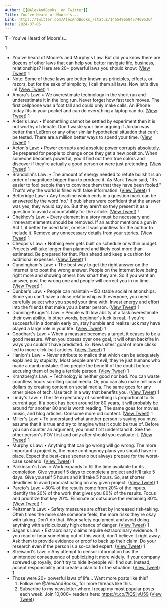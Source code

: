 ```yaml
---
Author: [[@AlexAndBooks_ on Twitter]]
Title: You've Heard of Moore's...
Link: https://twitter.com/AlexAndBooks_/status/1465496584574095364
Date: 2024-07-06
---
```

T - You've Heard of Moore's...

1
- You've heard of Moore's and Murphy's Law.
  But did you know there are dozens of other laws that can help you better navigate life, business, relationships?
  Here are 20+ powerful laws you should know: ([View Tweet](https://twitter.com/AlexAndBooks_/status/1465496584574095364))
1
- Note: 
  Some of these laws are better known as principles, effects, or razors, but for the sake of simplicity, I call them all laws.
  Now let's dive in! ([View Tweet](https://twitter.com/AlexAndBooks_/status/1465496586667048964))
1
- Amara's Law:
  • We overestimate technology in the short run and underestimate it in the long run.
  Never forget how fast tech moves.
  The first cellphone was a foot tall and could only make calls.
  An iPhone today fits in your pocket and can do everything a laptop can do. ([View Tweet](https://twitter.com/AlexAndBooks_/status/1465496589749862403))
1
- Alder's Law: 
  • If something cannot be settled by experiment then it is not worthy of debate.
  Don't waste your time arguing if Jordan was better than LeBron or any other similar hypothetical situation that can't be tested.
  There are a million better ways to spend your time. ([View Tweet](https://twitter.com/AlexAndBooks_/status/1465496595915497481))
1
- Acton's Law:
  • Power corrupts and absolute power corrupts absolutely. 
  Be prepared for people to change once they get a new position.
  When someone becomes powerful, you'll find out their true colors and discover if they're actually a good person or were just pretending. ([View Tweet](https://twitter.com/AlexAndBooks_/status/1465496598839013382))
1
- Brandolini's Law: 
  • The amount of energy needed to refute bullshit is an order of magnitude bigger than to produce it.
  As Mark Twain said, "It’s easier to fool people than to convince them that they have been fooled."
  That's why the world is filled with false information. ([View Tweet](https://twitter.com/AlexAndBooks_/status/1465496601737183242))
1
- Betteridge Law:
  • Any headline which ends in a question mark can be answered by the word 'no.'
  If publishers were confident that the answer was yes, they would say so.
  But they aren't so they present it as a question to avoid accountability for the article. ([View Tweet](https://twitter.com/AlexAndBooks_/status/1465496603893116931))
1
- Chekhov's Law:
  • Every element in a story must be necessary and irrelevant elements should be removed. 
  If an author mentions a gun in Act 1, it better be used later, or else it was pointless for the author to include it.
  Remove any unnecessary details from your stories. ([View Tweet](https://twitter.com/AlexAndBooks_/status/1465496609857417218))
1
- Cheops's Law: 
  • Nothing ever gets built on schedule or within budget.
  Projects will take longer than planned and likely cost more than estimated.
  Be prepared for that.
  Plan ahead and keep a cushion for additional expenses. ([View Tweet](https://twitter.com/AlexAndBooks_/status/1465496615544934404))
1
- Cunningham's Law: 
  • The best way to get the right answer on the Internet is to post the wrong answer.
  People on the internet love being right more and showing others how smart they are.
  So if you want an answer, post the wrong one and people will correct you in no time. ([View Tweet](https://twitter.com/AlexAndBooks_/status/1465496620188020739))
1
- Dunbar's Law:
  • People can maintain ~150 stable social relationships.
  Since you can't have a close relationship with everyone, you need carefully select who you spend your time with. 
  Invest energy and effort into the friends that make you a better person. ([View Tweet](https://twitter.com/AlexAndBooks_/status/1465496625992847361))
1
- Dunning–Kruger's Law: 
  • People with low ability at a task overestimate their own ability.
  In other words, beginner's luck is real.
  If you're successful in a domain early on, stay humble and realize luck may have played a large role in your life. ([View Tweet](https://twitter.com/AlexAndBooks_/status/1465496627796455427))
1
- Goodhart's Law: 
  • When a measure becomes a target, it ceases to be a good measure.
  When you obsess over one goal, it will often backfire in ways you couldn't have predicted.
  Ex: News sites' goal of more clicks led to more click-bait articles. ([View Tweet](https://twitter.com/AlexAndBooks_/status/1465496631827181573))
1
- Hanlon's Law: 
  • Never attribute to malice that which can be adequately explained by stupidity.
  Most people aren't evil, they're just humans who made a dumb mistake.
  Give people the benefit of the doubt before accusing them of being a terrible person. ([View Tweet](https://twitter.com/AlexAndBooks_/status/1465496634129797125))
1
- Kranzberg's Law: 
  • Technology is neither good nor bad.
  You can waste countless hours scrolling social media. 
  Or, you can also make millions of dollars by creating content on social media. 
  The same goes for any other piece of tech. Use tech in a way that benefits you. ([View Tweet](https://twitter.com/AlexAndBooks_/status/1465496641817952256))
1
- Lindy's Law: 
  • The life expectancy of something is proportional to its current age. 
  If a book has been around for 80 years, it will probably be around for another 80 and is worth reading.
  The same goes for movies, music, and blog articles.
  Consume more old content. ([View Tweet](https://twitter.com/AlexAndBooks_/status/1465496646767230976))
1
- Miller's Law:
  • To understand what another person is saying you must assume that it is true and try to imagine what it could be true of.
  Before you can counter an argument, you must first understand it.
  See the other person's POV first and only after should you evaluate it. ([View Tweet](https://twitter.com/AlexAndBooks_/status/1465496648671453187))
1
- Murphy's Law: 
  • Anything that can go wrong will go wrong.
  The more important a project is, the more contingency plans you should have in place. 
  Expect the best-case scenario but always prepare for the worst-case scenario. ([View Tweet](https://twitter.com/AlexAndBooks_/status/1465496651620044802))
1
- Parkinson's Law:
  • Work expands to fill the time available for its completion.
  Give yourself 5 days to complete a project and it'll take 5 days. 
  Give yourself 5 hours and it'll take 5 hours.
  So, set shorter deadlines to avoid procrastinating on any given project. ([View Tweet](https://twitter.com/AlexAndBooks_/status/1465496654107271168))
1
- Pareto's Law: 
  • 80% of the results come from 20% of the inputs.
  Identify the 20% of the work that gives you 80% of the results.
  Focus and prioritize that key 20%.
  Eliminate or outsource the remaining 80%. ([View Tweet](https://twitter.com/AlexAndBooks_/status/1465496656577802244))
1
- Peltzman's Law: 
  • Safety measures are offset by increased risk-taking.
  Often times the more safe someone feels, the more risks they're okay with taking.
  Don't do that.
  Wear safety equipment and avoid doing anything with a ridiculously high chance of danger. ([View Tweet](https://twitter.com/AlexAndBooks_/status/1465496660184907780))
1
- Sagan's Law:
  • Extraordinary claims require extraordinary evidence.
  If you read or hear something out of this world, don't believe it right away.
  Ask them to provide evidence or proof to back up their claim.
  Do your research even if the person is a so-called expert. ([View Tweet](https://twitter.com/AlexAndBooks_/status/1465496663783526405))
1
- Streisand's Law: 
  • Any attempt to censor information has the unintended consequence of publicizing it more widely.
  If your company screwed up royally, don't try to hide it–people will find out.
  Instead, accept responsibility and create a plan to fix the situation. ([View Tweet](https://twitter.com/AlexAndBooks_/status/1465496667818545158))
1
- Those were 20+ powerful laws of life...
  Want more posts like this?
  1) Follow me @AlexAndBooks_ for more threads like this.
  2) Subscribe to my newsletter where I recap my most popular posts each week.
  Join 10,000+ readers here:
  https://t.co/7lQSijvU59 ([View Tweet](https://twitter.com/AlexAndBooks_/status/1465496669852737538))
